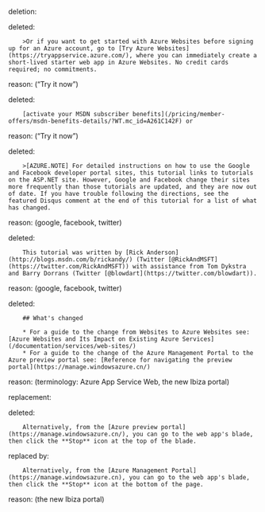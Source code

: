 deletion:

deleted:

		>Or if you want to get started with Azure Websites before signing up for an Azure account, go to [Try Azure Websites](https://tryappservice.azure.com/), where you can immediately create a short-lived starter web app in Azure Websites. No credit cards required; no commitments.

reason: (“Try it now”)

deleted:

		[activate your MSDN subscriber benefits](/pricing/member-offers/msdn-benefits-details/?WT.mc_id=A261C142F) or

reason: (“Try it now”)

deleted:

		>[AZURE.NOTE] For detailed instructions on how to use the Google and Facebook developer portal sites, this tutorial links to tutorials on the ASP.NET site. However, Google and Facebook change their sites more frequently than those tutorials are updated, and they are now out of date. If you have trouble following the directions, see the featured Disqus comment at the end of this tutorial for a list of what has changed.

reason: (google, facebook, twitter)

deleted:

		This tutorial was written by [Rick Anderson](http://blogs.msdn.com/b/rickandy/) (Twitter [@RickAndMSFT](https://twitter.com/RickAndMSFT)) with assistance from Tom Dykstra and Barry Dorrans (Twitter [@blowdart](https://twitter.com/blowdart)).

reason: (google, facebook, twitter)

deleted:

		## What's changed
		
		* For a guide to the change from Websites to Azure Websites see: [Azure Websites and Its Impact on Existing Azure Services](/documentation/services/web-sites/)
		* For a guide to the change of the Azure Management Portal to the Azure preview portal see: [Reference for navigating the preview portal](https://manage.windowsazure.cn/)

reason: (terminology: Azure App Service Web, the new Ibiza portal)

replacement:

deleted:

		Alternatively, from the [Azure preview portal](https://manage.windowsazure.cn/), you can go to the web app's blade, then click the **Stop** icon at the top of the blade.

replaced by:

		Alternatively, from the [Azure Management Portal](https://manage.windowsazure.cn), you can go to the web app's blade, then click the **Stop** icon at the bottom of the page.

reason: (the new Ibiza portal)

